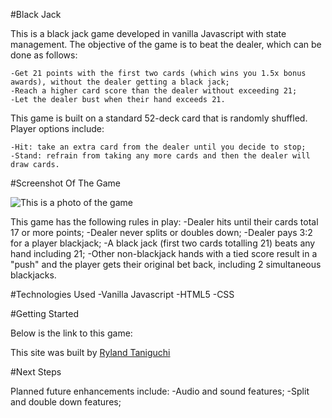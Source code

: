 #Black Jack 

This is a black jack game developed in vanilla Javascript with state management. The objective of the game is to beat the dealer, which can be done as follows:

    -Get 21 points with the first two cards (which wins you 1.5x bonus awards), without the dealer getting a black jack; 
    -Reach a higher card score than the dealer without exceeding 21;
    -Let the dealer bust when their hand exceeds 21.

This game is built on a standard 52-deck card that is randomly shuffled. Player options include: 

    -Hit: take an extra card from the dealer until you decide to stop;
    -Stand: refrain from taking any more cards and then the dealer will draw cards.

#Screenshot Of The Game

![This is a photo of the game](https://i.imgur.com/QXfpwB3.png)


This game has the following rules in play:
    -Dealer hits until their cards total 17 or more points;
    -Dealer never splits or doubles down;
    -Dealer pays 3:2 for a player blackjack;
    -A black jack (first two cards totalling 21) beats any hand including 21;
    -Other non-blackjack hands with a tied score result in a "push" and the player gets their original bet back, including 2 simultaneous blackjacks.

#Technologies Used
    -Vanilla Javascript
    -HTML5
    -CSS

#Getting Started

Below is the link to this game:

This site was built by [Ryland Taniguchi](https://taniryla.github.io/blackjackgame/)

#Next Steps

Planned future enhancements include:
    -Audio and sound features;
    -Split and double down features;
    